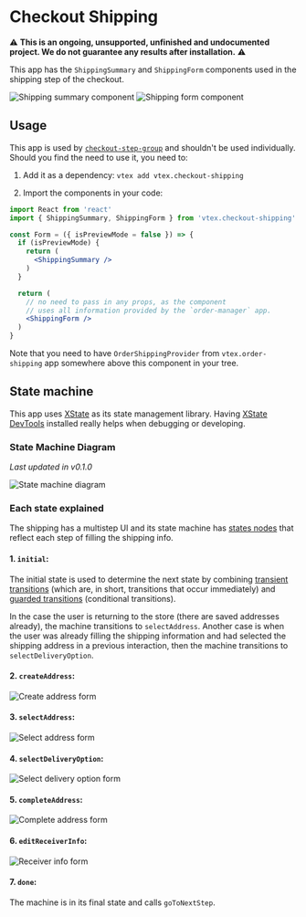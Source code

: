 # Checkout Shipping

⚠️ **This is an ongoing, unsupported, unfinished and undocumented project. We do not guarantee any results after installation.** ⚠️

This app has the `ShippingSummary` and `ShippingForm` components used in the shipping step of the checkout.

![Shipping summary component](./images/shipping_summary.png)
![Shipping form component](./images/form_postal_code.png)

## Usage

This app is used by [`checkout-step-group`](https://github.com/vtex-apps/checkout-step-group) and shouldn't be used individually. Should you find the need to use it, you need to:

1. Add it as a dependency: `vtex add vtex.checkout-shipping`

2. Import the components in your code:

```jsx
import React from 'react'
import { ShippingSummary, ShippingForm } from 'vtex.checkout-shipping'

const Form = ({ isPreviewMode = false }) => {
  if (isPreviewMode) {
    return (
      <ShippingSummary />
    )
  }

  return (
    // no need to pass in any props, as the component
    // uses all information provided by the `order-manager` app.
    <ShippingForm />
  )
}
```

Note that you need to have `OrderShippingProvider` from `vtex.order-shipping` app somewhere above this
component in your tree.

## State machine

This app uses [XState](https://xstate.js.org/) as its state management library. Having [XState DevTools](https://github.com/amitnovick/xstate-devtools) installed really helps when debugging or developing.

### State Machine Diagram
_Last updated in v0.1.0_

![State machine diagram](./images/shipping_state_machine.png)

### Each state explained

The shipping has a multistep UI and its state machine has [states nodes](https://xstate.js.org/docs/guides/statenodes.html) that reflect each step of filling the shipping info.

#### 1. `initial`:
The initial state is used to determine the next state by combining [transient transitions](https://xstate.js.org/docs/guides/transitions.html#transient-transitions) (which are, in short, transitions that occur immediately) and [guarded transitions](https://xstate.js.org/docs/guides/guards.html#guarded-transitions) (conditional transitions).

In the case the user is returning to the store (there are saved addresses already), the machine transitions to `selectAddress`.
Another case is when the user was already filling the shipping information and had selected the shipping address in a previous interaction, then the machine transitions to `selectDeliveryOption`.

#### 2. `createAddress`:

![Create address form](./images/form_postal_code.png)

#### 3. `selectAddress`:

![Select address form](./images/form_select_address.png)

#### 4. `selectDeliveryOption`:

![Select delivery option form](./images/form_delivery_options.png)

#### 5. `completeAddress`:

![Complete address form](./images/form_fill_address.png)

#### 6. `editReceiverInfo`:

![Receiver info form](./images/form_receiver_info.png)

#### 7. `done`:

The machine is in its final state and calls `goToNextStep`.
